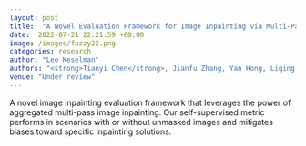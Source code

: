 ```yaml
---
layout: post
title:  "A Novel Evaluation Framework for Image Inpainting via Multi-Pass Self-Consistency"
date:  2022-07-21 22:21:59 +00:00
image: /images/fuzzy22.png
categories: research
author: "Leo Keselman"
authors: "<strong>Tianyi Chen</strong>, Jianfu Zhang, Yan Hong, Liqing Zhang"
venue: "Under review"
---
```

A novel image inpainting evaluation framework that leverages the power of aggregated multi-pass image inpainting. Our self-supervised metric performs in scenarios with or without unmasked images and mitigates biases toward specific inpainting solutions.